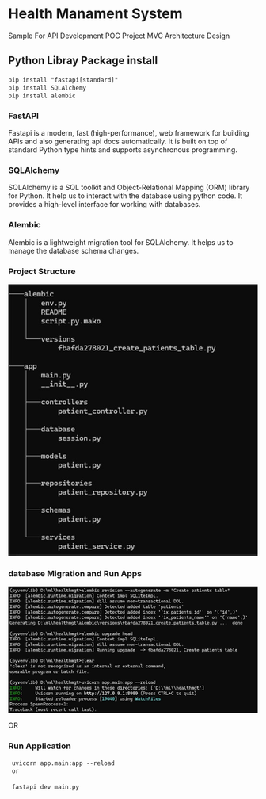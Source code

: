 # Health Manament System 
Sample For API Development POC Project MVC Architecture Design

## Python Libray Package install

``` 
pip install "fastapi[standard]"
pip install SQLAlchemy
pip install alembic

```
### FastAPI

Fastapi is a modern, fast (high-performance), web framework for building APIs and also generating api docs automatically. It is built on top of standard Python type hints and supports asynchronous programming.
### SQLAlchemy
SQLAlchemy is a SQL toolkit and Object-Relational Mapping (ORM) library for Python. It help us to interact with the database using python code. It provides a high-level interface for working with databases.

### Alembic
Alembic is a lightweight migration tool for SQLAlchemy. It helps us to manage the database schema changes.

### Project Structure
![project Structure](./project_structure.JPG)

### database Migration and Run Apps
![project Structure](./instruction.JPG)

OR

### Run Application
```
 uvicorn app.main:app --reload
 or
 
 fastapi dev main.py

```